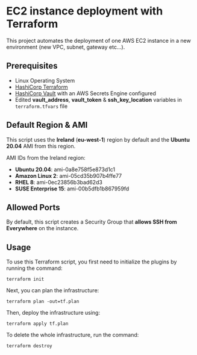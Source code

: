 # EC2 instance deployment with Terraform

This project automates the deployment of one AWS EC2 instance in a new environment (new VPC, subnet, gateway etc...).

## Prerequisites

* Linux Operating System
* [HashiCorp Terraform](https://learn.hashicorp.com/tutorials/terraform/install-cli)
* [HashiCorp Vault](https://learn.hashicorp.com/tutorials/vault/getting-started-install) with an AWS Secrets Engine configured
* Edited **vault_address**, **vault_token** & **ssh_key_location** variables in `terraform.tfvars` file

## Default Region & AMI

This script uses the **Ireland** (**eu-west-1**) region by default and the **Ubuntu 20.04** AMI from this region.

AMI IDs from the Ireland region:

* **Ubuntu 20.04**: ami-0a8e758f5e873d1c1
* **Amazon Linux 2**: ami-05cd35b907b4ffe77
* **RHEL 8**: ami-0ec23856b3bad62d3
* **SUSE Enterprise 15**: ami-00b5dfb1b867959fd

## Allowed Ports

By default, this script creates a Security Group that **allows SSH from Everywhere** on the instance.

## Usage

To use this Terraform script, you first need to initialize the plugins by running the command:

```shell
terraform init
```

Next, you can plan the infrastructure:

```shell
terraform plan -out=tf.plan
```

Then, deploy the infrastructure using:

```shell
terraform apply tf.plan
```

To delete the whole infrastructure, run the command:

```shell
terraform destroy
```
